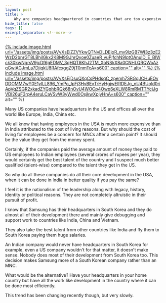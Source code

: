 ```yaml
---
layout: post
title: >
    Why are companies headquartered in countries that are too expensive or not the most ideal?
hide_title: false
tags: []
excerpt_separator: <!--more-->
---
```

[
{% include image.html url="/assets/img/posts/AVvXsEiZZVYkwQTNvDLDEjoR_mv9lzGB7Wl3z3zE2WzD2bnrGT8LBhjlGkx2K8M9GJhrQyoe0ZuaeR_vuPjfchN9IptOAnulD_E_BlWck30kwNgrsV9jcDf6gEDMV_3qHQT8KhJ2TM_XoNSkX8a0CNHLQRQWoAzqGwiAGJmLa7DjiqkU8RAfcxggZ9jT0nmTcA=s600" caption="](https://blogger.googleusercontent.com/img/a/AVvXsEiZZVYkwQTNvDLDEjoR_mv9lzGB7Wl3z3zE2WzD2bnrGT8LBhjlGkx2K8M9GJhrQyoe0ZuaeR_vuPjfchN9IptOAnulD_E_BlWck30kwNgrsV9jcDf6gEDMV_3qHQT8KhJ2TM_XoNSkX8a0CNHLQRQWoAzqGwiAGJmLa7DjiqkU8RAfcxggZ9jT0nmTcA=s1800)[" alt="" %}
{% include image.html url="/assets/img/posts/AVvXsEjDsuQXqCsPHdsqC_zpemh7SRGgJCHuEOvDDOMM7wY0E1ylLL896_YmPo_lpFj3HvBEvTrHyHgjwElRDEJg_nU4BUold0riApVqZSGR2xkadZYGphbRQk68nOvU4WOCp4Owp6eXLW8RmRMTTYcjJgVDl26uF3rpA4eruLCaVSvW3yWwd0OsjkwXpjyHnA=s600" caption="](https://blogger.googleusercontent.com/img/a/AVvXsEjDsuQXqCsPHdsqC_zpemh7SRGgJCHuEOvDDOMM7wY0E1ylLL896_YmPo_lpFj3HvBEvTrHyHgjwElRDEJg_nU4BUold0riApVqZSGR2xkadZYGphbRQk68nOvU4WOCp4Owp6eXLW8RmRMTTYcjJgVDl26uF3rpA4eruLCaVSvW3yWwd0OsjkwXpjyHnA=s885)" alt="" %}

Many US companies have headquarters in the US and offices all over the world like Europe, India, China etc.

We all know that having employees in the USA is much more expensive than in India attributed to the cost of living reasons. But why should the cost of living for employees be a concern for MNCs after a certain point? It should be the value they get from the money spent.

Certainly, if the companies paid the average amount of money they paid to US employees to Indian employees \(several crores of rupees per year\), they would certainly get the best talent of the country and I suspect much better qualified \(talent\-wise\) compared to the talent they get in the US.

So why do all these companies do all their core development in the USA, when it can be done in India in better quality if you pay the same?

I feel it is the nationalism of the leadership along with legacy, history, identity or political reasons. They are not completely altruistic in their pursuit of profit.

I know that Samsung has their headquarters in South Korea and they do almost all of their development there and mainly give debugging and support work to countries like India, China and Vietnam.

They also take the best talent from other countries like India and fly them to South Korea paying them huge salaries.

An Indian company would never have headquarters in South Korea for example, even a US company wouldn't for that matter, it doesn't make sense. Nobody does most of their development from South Korea too. This decision makes Samsung more of a South Korean company rather than an MNC.

What would be the alternative? Have your headquarters in your home country but have all the work like development in the country where it can be done most efficiently.

This trend has been changing recently though, but very slowly.